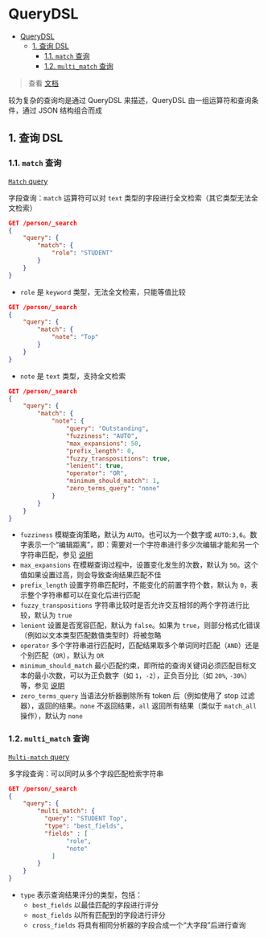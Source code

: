 # QueryDSL

- [QueryDSL](#querydsl)
  - [1. 查询 DSL](#1-查询-dsl)
    - [1.1. `match` 查询](#11-match-查询)
    - [1.2. `multi_match` 查询](#12-multi_match-查询)

> 查看 [文档](https://www.elastic.co/guide/en/elasticsearch/reference/7.16/query-dsl.html)

较为复杂的查询均是通过 QueryDSL 来描述，QueryDSL 由一组运算符和查询条件，通过 JSON 结构组合而成

## 1. 查询 DSL

### 1.1. `match` 查询

[`Match` query](https://www.elastic.co/guide/en/elasticsearch/reference/7.16/query-dsl-match-query.html)

字段查询：`match` 运算符可以对 `text` 类型的字段进行全文检索（其它类型无法全文检索）

```json
GET /person/_search
{
    "query": {
        "match": {
            "role": "STUDENT"
        }
    }
}
```

- `role` 是 `keyword` 类型，无法全文检索，只能等值比较

```json
GET /person/_search
{
    "query": {
        "match": {
            "note": "Top"
        }
    }
}
```

- `note` 是 `text` 类型，支持全文检索

```json
GET /person/_search
{
    "query": {
        "match": {
            "note": {
                "query": "Outstanding",
                "fuzziness": "AUTO",
                "max_expansions": 50,
                "prefix_length": 0,
                "fuzzy_transpositions": true,
                "lenient": true,
                "operator": "OR",
                "minimum_should_match": 1,
                "zero_terms_query": "none"
            }
        }
    }
}
```

- `fuzziness` 模糊查询策略，默认为 `AUTO`。也可以为一个数字或 `AUTO:3,6`。数字表示一个“编辑距离”，即：需要对一个字符串进行多少次编辑才能和另一个字符串匹配，参见 [说明](https://en.wikipedia.org/wiki/Levenshtein_distance)
- `max_expansions` 在模糊查询过程中，设置变化发生的次数，默认为 `50`。这个值如果设置过高，则会导致查询结果匹配不佳
- `prefix_length` 设置字符串匹配时，不能变化的前置字符个数，默认为 `0`，表示整个字符串都可以在变化后进行匹配
- `fuzzy_transpositions` 字符串比较时是否允许交互相邻的两个字符进行比较，默认为 `true`
- `lenient` 设置是否宽容匹配，默认为 `false`。如果为 `true`，则部分格式化错误（例如以文本类型匹配数值类型时）将被忽略
- `operator` 多个字符串进行匹配时，匹配结果取多个单词同时匹配（`AND`）还是个别匹配（`OR`），默认为 `OR`
- `minimum_should_match` 最小匹配约束，即所给的查询关键词必须匹配目标文本的最小次数，可以为正负数字（如 `1`，`-2`），正负百分比（如 `20%`, `-30%`）等，参见 [说明](https://www.elastic.co/guide/en/elasticsearch/reference/7.16/query-dsl-minimum-should-match.html)
- `zero_terms_query` 当语法分析器删除所有 token 后（例如使用了 stop 过滤器），返回的结果。`none` 不返回结果，`all` 返回所有结果（类似于 `match_all` 操作），默认为 `none`

### 1.2. `multi_match` 查询

[`Multi-match` query](https://www.elastic.co/guide/en/elasticsearch/reference/7.16/query-dsl-multi-match-query.html#type-cross-fields)

多字段查询：可以同时从多个字段匹配检索字符串

```json
GET /person/_search
{
    "query": {
        "multi_match": {
          "query": "STUDENT Top",
          "type": "best_fields",
          "fields" : [
                "role",
                "note"
            ]
        }
    }
}
```

- `type` 表示查询结果评分的类型，包括：
  - `best_fields` 以最佳匹配的字段进行评分
  - `most_fields` 以所有匹配到的字段进行评分
  - `cross_fields` 将具有相同分析器的字段合成一个“大字段”后进行查询
